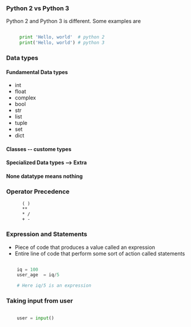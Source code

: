 ### Python 2 vs Python 3

Python 2 and Python 3 is different. Some examples are

```python

     print 'Hello, world'  # python 2
     print('Hello, world') # python 3

```

### Data types

#### Fundamental Data types

- int
- float
- complex
- bool
- str
- list
- tuple
- set
- dict

#### Classes -- custome types

#### Specialized Data types --> Extra

#### None datatype means nothing

### Operator Precedence

```
      ( )
      **
      * /
      + -
```

### Expression and Statements

- Piece of code that produces a value called an expression
- Entire line of code that perform some sort of action called statements

```python

    iq = 100
    user_age  = iq/5

    # Here iq/5 is an expression


```

### Taking input from user

```python

    user = input()

```

